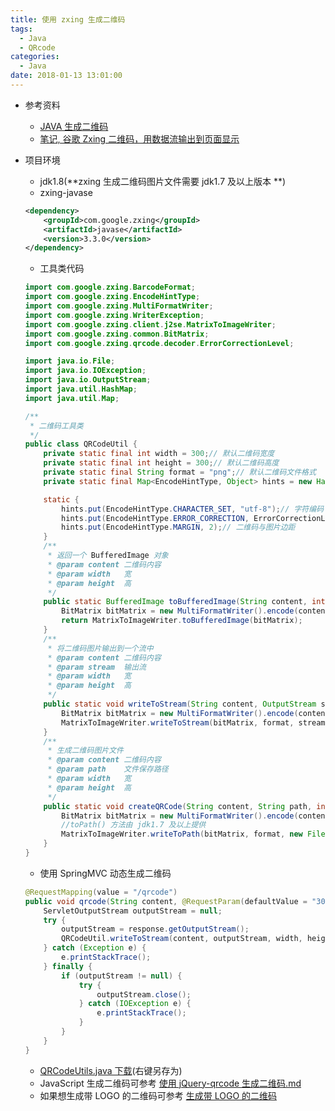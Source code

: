 ```yaml
---
title: 使用 zxing 生成二维码
tags:
  - Java
  - QRcode
categories:
  - Java
date: 2018-01-13 13:01:00
---
```

- 参考资料
    - [JAVA 生成二维码](http://www.imooc.com/learn/531)
    - [笔记, 谷歌 Zxing 二维码，用数据流输出到页面显示](http://blog.csdn.net/morning99/article/details/48825035)
- 项目环境
    - jdk1.8(**zxing 生成二维码图片文件需要 jdk1.7 及以上版本 **)
    - zxing-javase

    ```xml
    <dependency>
        <groupId>com.google.zxing</groupId>
        <artifactId>javase</artifactId>
        <version>3.3.0</version>
    </dependency>
    ```
    - 工具类代码
    
    ```java
    import com.google.zxing.BarcodeFormat;
    import com.google.zxing.EncodeHintType;
    import com.google.zxing.MultiFormatWriter;
    import com.google.zxing.WriterException;
    import com.google.zxing.client.j2se.MatrixToImageWriter;
    import com.google.zxing.common.BitMatrix;
    import com.google.zxing.qrcode.decoder.ErrorCorrectionLevel;
    
    import java.io.File;
    import java.io.IOException;
    import java.io.OutputStream;
    import java.util.HashMap;
    import java.util.Map;
    
    /**
     * 二维码工具类
     */
    public class QRCodeUtil {
        private static final int width = 300;// 默认二维码宽度
        private static final int height = 300;// 默认二维码高度
        private static final String format = "png";// 默认二维码文件格式
        private static final Map<EncodeHintType, Object> hints = new HashMap();// 二维码参数
    
        static {
            hints.put(EncodeHintType.CHARACTER_SET, "utf-8");// 字符编码
            hints.put(EncodeHintType.ERROR_CORRECTION, ErrorCorrectionLevel.H);// 容错等级 L、M、Q、H 其中 L 为最低, H 为最高
            hints.put(EncodeHintType.MARGIN, 2);// 二维码与图片边距
        }
        /**
    	 * 返回一个 BufferedImage 对象
    	 * @param content 二维码内容
    	 * @param width   宽
    	 * @param height  高
    	 */
    	public static BufferedImage toBufferedImage(String content, int width, int height) throws WriterException, IOException {
            BitMatrix bitMatrix = new MultiFormatWriter().encode(content, BarcodeFormat.QR_CODE, width, height, hints);
    		return MatrixToImageWriter.toBufferedImage(bitMatrix);
        }
        /**
         * 将二维码图片输出到一个流中
         * @param content 二维码内容
         * @param stream  输出流
         * @param width   宽
         * @param height  高
         */
        public static void writeToStream(String content, OutputStream stream, int width, int height) throws WriterException, IOException {
            BitMatrix bitMatrix = new MultiFormatWriter().encode(content, BarcodeFormat.QR_CODE, width, height, hints);
            MatrixToImageWriter.writeToStream(bitMatrix, format, stream);
        }
        /**
         * 生成二维码图片文件
         * @param content 二维码内容
         * @param path    文件保存路径
         * @param width   宽
         * @param height  高
         */
        public static void createQRCode(String content, String path, int width, int height) throws WriterException, IOException {
            BitMatrix bitMatrix = new MultiFormatWriter().encode(content, BarcodeFormat.QR_CODE, width, height, hints);
            //toPath() 方法由 jdk1.7 及以上提供
            MatrixToImageWriter.writeToPath(bitMatrix, format, new File(path).toPath());
        }
    }
    ```
    - 使用 SpringMVC 动态生成二维码
    ```java
	@RequestMapping(value = "/qrcode")
    public void qrcode(String content, @RequestParam(defaultValue = "300", required = false) int width,@RequestParam(defaultValue = "300", required = false) int height, HttpServletResponse response) {
        ServletOutputStream outputStream = null;
        try {
            outputStream = response.getOutputStream();
            QRCodeUtil.writeToStream(content, outputStream, width, height);
        } catch (Exception e) {
            e.printStackTrace();
        } finally {
            if (outputStream != null) {
                try {
                    outputStream.close();
                } catch (IOException e) {
                    e.printStackTrace();
                }
            }
        }
    }
    ```
    - [QRCodeUtils.java 下载](https://raw.githubusercontent.com/ghthou/Google-Authenticator/master/src/main/java/z/study/googleAuthenticator/util/QRCodeUtils.java)(右键另存为)
    - JavaScript 生成二维码可参考 [使用 jQuery-qrcode 生成二维码.md](/2018/01/13/使用-jQuery-qrcode-生成二维码/)
    - 如果想生成带 LOGO 的二维码可参考 [生成带 LOGO 的二维码](/2018/01/13/生成带-LOGO-的二维码/)
